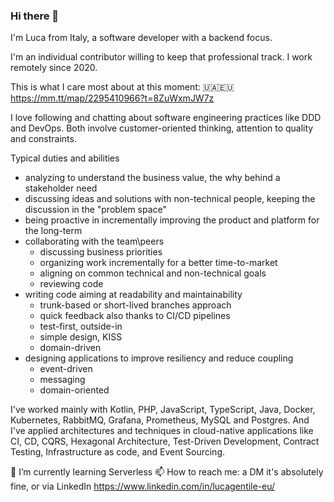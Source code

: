 ### Hi there 👋

I'm Luca from Italy, a software developer with a backend focus.

I'm an individual contributor willing to keep that professional track. I work remotely since 2020.

This is what I care most about at this moment: 🇺🇦🇪🇺 https://mm.tt/map/2295410966?t=8ZuWxmJW7z

I love following and chatting about software engineering practices like DDD and DevOps. Both involve customer-oriented thinking, attention to quality and constraints.

Typical duties and abilities 
* analyzing to understand the business value, the why behind a stakeholder need
* discussing ideas and solutions with non-technical people, keeping the discussion in the "problem space"
* being proactive in incrementally improving the product and platform for the long-term
* collaborating with the team\peers
  * discussing business priorities
  * organizing work incrementally for a better time-to-market
  * aligning on common technical and non-technical goals
  * reviewing code
* writing code aiming at readability and maintainability
  * trunk-based or short-lived branches approach
  * quick feedback also thanks to CI/CD pipelines
  * test-first, outside-in
  * simple design, KISS
  * domain-driven
* designing applications to improve resiliency and reduce coupling
  * event-driven
  * messaging
  * domain-oriented

I've worked mainly with Kotlin, PHP, JavaScript, TypeScript, Java, Docker, Kubernetes, RabbitMQ, Grafana, Prometheus, MySQL and Postgres.
And I've applied architectures and techniques in cloud-native applications like CI, CD, CQRS, Hexagonal Architecture, Test-Driven Development, Contract Testing, Infrastructure as code, and Event Sourcing.

🌱 I’m currently learning Serverless
📫 How to reach me: a DM it's absolutely fine, or via LinkedIn https://www.linkedin.com/in/lucagentile-eu/

